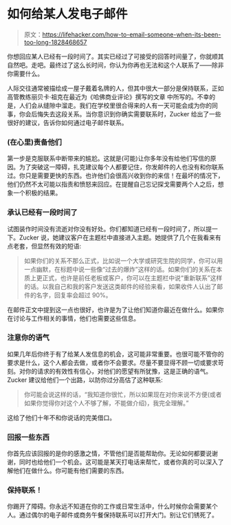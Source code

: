 # 如何给某人发电子邮件

> 原文：<https://lifehacker.com/how-to-email-someone-when-its-been-too-long-1828468657>

你想回应某人已经有一段时间了。其实已经过了可接受的回答时间量了，你就顺其自然吧。走吧。最终过了这么长时间，你认为你再也无法和这个人联系了——除非你需要什么。



人际交往通常被描绘成一屋子戴着名牌的人，但其中很大一部分是保持联系，正如高管教练丽贝卡·祖克在最近为《哈佛商业评论》撰写的文章 中所写的。不幸的是，人们会从缝隙中溜走。我们在学校里很合得来的人有一天可能会成为你的同事，你会后悔失去这段关系。当你意识到你确实需要联系时，Zucker 给出了一些很好的建议，告诉你如何通过电子邮件联系。

### (在心里)责备他们

第一步是克服联系中断带来的尴尬。这就是(可能)让你多年没有给他们写信的原因。为了突破这一障碍，扎克建议每个人都要记住，你发邮件的人也没有和你联系过。你只是需要更快的东西。也许他们会很高兴收到你的来信！在最坏的情况下，他们仍然不太可能以指责和愤怒来回应。在提醒自己忘记探戈需要两个人之后，想象一个积极的结果。

### 承认已经有一段时间了

试图装作时间没有流逝对你没有好处。你们都知道已经有一段时间了，所以提一下。Zucker 说，她建议客户在主题栏中直接进入主题。她提供了几个在我看来有点老套，但显然有效的短语:

> 如果你们的关系不那么正式，比如说一个大学或研究生院的同学，你可以用一点幽默，在标题中说一些像“过去的爆炸”这样的话。如果你们的关系在本质上更正式，也许是前任老板或客户，你可以在主题栏中说“重新联系”这样的话。以我自己和我的客户发送这类邮件的经验来看，如果收件人认出了邮件的名字，回复率会超过 90%。

在邮件正文中提到这一点也很好，也许是为了让他们知道你最近在做什么。如果你在讨论与工作相关的事情，他们也需要这些信息。

### 注意你的语气

如果几年后你终于有了给某人发信息的机会，这可能非常重要。也很可能不管你的要求是什么，这个人都会去做，或者你不会要求。尽量不要显得不顾一切或要求苛刻。对你的请求的有效性有信心，对他们的愿望有所犹豫，这是正确的语气。Zucker 建议给他们一个出路，以防你过分高估了这种联系:

> 你可能会说这样的话，“我知道你很忙，所以如果现在对你来说不方便(或者如果你觉得你对这个人不够了解，不能做介绍)，我完全理解。”

这给了他们十年不和你说话的完美借口。

### 回报一些东西

你首先应该回报的是你的感激之情，不管他们是否能帮助你。无论如何都要说谢谢，同时也给他们一个机会。这可能是某天打电话来帮忙，或者你真的可以深入了解他们在做什么。你可能有他们需要的东西。

### 保持联系！

你踢开了障碍。你永远不知道在你的工作或日常生活中，什么时候你会需要某个人。通过偶尔的电子邮件或商务午餐保持联系可以打开大门。别让它们锈死了。